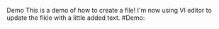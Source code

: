 Demo
This is a demo of how to create a file!
I'm now using VI editor to update the fikle with a little added text.
#Demo:
